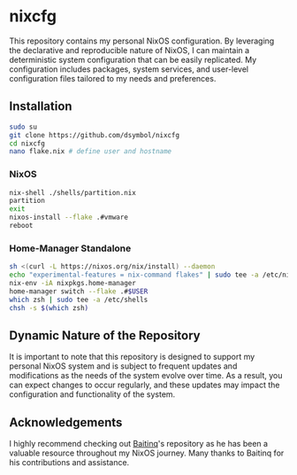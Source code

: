 # nixcfg

This repository contains my personal NixOS configuration. By leveraging the declarative and reproducible nature of NixOS, I can maintain a deterministic system configuration that can be easily replicated. My configuration includes packages, system services, and user-level configuration files tailored to my needs and preferences.

## Installation

```bash
sudo su
git clone https://github.com/dsymbol/nixcfg
cd nixcfg
nano flake.nix # define user and hostname
```

### NixOS

```bash
nix-shell ./shells/partition.nix
partition
exit
nixos-install --flake .#vmware
reboot
```

### Home-Manager Standalone

```bash
sh <(curl -L https://nixos.org/nix/install) --daemon
echo "experimental-features = nix-command flakes" | sudo tee -a /etc/nix/nix.conf
nix-env -iA nixpkgs.home-manager
home-manager switch --flake .#$USER
which zsh | sudo tee -a /etc/shells
chsh -s $(which zsh)
```

## Dynamic Nature of the Repository

It is important to note that this repository is designed to support my personal NixOS system and is subject to frequent updates and modifications as the needs of the system evolve over time. As a result, you can expect changes to occur regularly, and these updates may impact the configuration and functionality of the system.

## Acknowledgements

I highly recommend checking out [Baitinq](https://github.com/Baitinq/nixos-config)'s repository as he has been a valuable resource throughout my NixOS journey. Many thanks to Baitinq for his contributions and assistance.
